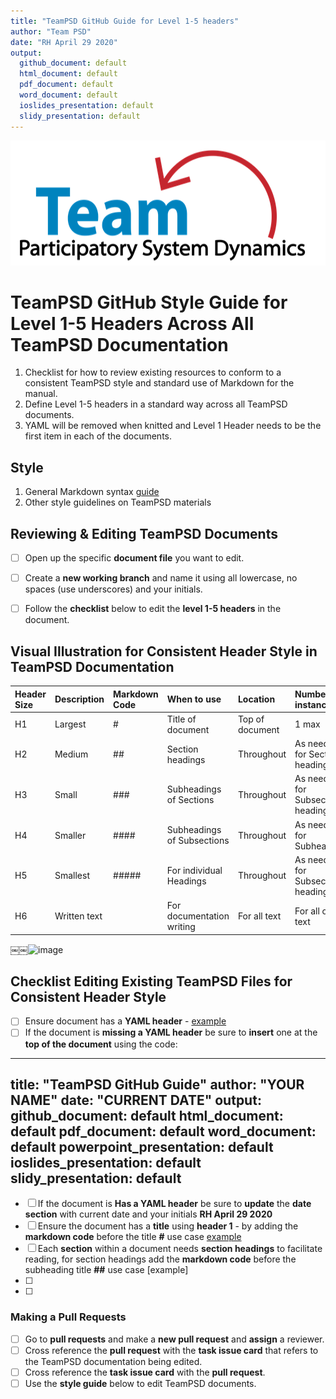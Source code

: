 ```yaml
---
title: "TeamPSD GitHub Guide for Level 1-5 headers"
author: "Team PSD"
date: "RH April 29 2020"
output: 
  github_document: default
  html_document: default
  pdf_document: default
  word_document: default
  ioslides_presentation: default
  slidy_presentation: default
---
```


<img src = "https://github.com/lzim/teampsd/blob/teampsd_style/teampsd_logo/team_psd_logo_sm.png"
     height = "200" width = "600">  


# TeamPSD GitHub Style Guide for Level 1-5 Headers Across All TeamPSD Documentation
1. Checklist for how to review existing resources to conform to a consistent TeamPSD style and standard use of Markdown for the manual.
2. Define Level 1-5 headers in a standard way across all TeamPSD documents.
3. YAML will be removed when knitted and Level 1 Header needs to be the first item in each of the documents.

## Style
1. General Markdown syntax [guide](https://rstudio.com/wp-content/uploads/2015/03/rmarkdown-reference.pdf)
2. Other style guidelines on TeamPSD materials 

## Reviewing & Editing TeamPSD Documents
- [ ] Open up the specific **document file** you want to edit.  
- [ ] Create a **new working branch** and name it using all lowercase, no spaces (use underscores) and your initials.
- [ ] Follow the **checklist** below to edit the **level 1-5 headers** in the document.


## Visual Illustration for Consistent Header Style in TeamPSD Documentation  
Header Size | Description | Markdown Code | When to use | Location | Number of instances
:-- | :--| :--| :--| :-- | :--
H1 | Largest | # | Title of document | Top of document | 1 max
H2 | Medium | ## | Section headings | Throughout | As needed for Section headings
H3 | Small | ### | Subheadings of Sections | Throughout | As needed for Subsection headings
H4 | Smaller | #### | Subheadings of Subsections | Throughout | As needed for Subheadings
H5 | Smallest | ##### | For individual Headings | Throughout | As needed for Subsection headings
H6 | Written text |   | For documentation writing | For all text | For all other text

￼￼![image](https://user-images.githubusercontent.com/54862187/80425076-d13b8700-8897-11ea-9242-ac6575067aea.png)


## Checklist Editing Existing TeamPSD Files for Consistent Header Style 
- [ ] Ensure document has a **YAML header**  - [example](https://github.com/lzim/teampsd/blob/master/resources/training_guides/github/github_guide.md)
- [ ] If the document is **missing a YAML header** be sure to **insert** one at the **top of the document** using the code:
---
title: "TeamPSD GitHub Guide"
author: "YOUR NAME"
date: "CURRENT DATE"
output:
  github_document: default
  html_document: default
  pdf_document: default
  word_document: default
  powerpoint_presentation: default
  ioslides_presentation: default
  slidy_presentation: default
---
- [ ] If the document is **Has a YAML header** be sure to **update** the **date section** with current date and your initials **RH April 29 2020**
- [ ] Ensure the document has a **title** using **header 1** - by adding the **markdown code** before the title **#** use case [example](https://github.com/lzim/teampsd/edit/master/resources/training_guides/github/repositories.md)  
- [ ] Each **section** within a document needs **section headings** to facilitate reading, for section headings add the **markdown code** before the subheading title **##** use case [example]
- [ ]
- [ ]

### Making a Pull Requests
- [ ] Go to **pull requests** and  make a **new pull request** and **assign** a reviewer. 
- [ ] Cross reference the **pull request** with the **task issue card** that refers to the TeamPSD documentation being edited.
- [ ] Cross reference the **task issue card** with the **pull request**.
- [ ] Use the **style guide** below to edit TeamPSD documents. 
